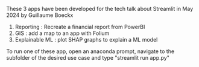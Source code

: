 These 3 apps have been developed for the tech talk about Streamlit in May 2024 by Guillaume Boeckx
1. Reporting : Recreate a financial report from PowerBI
2. GIS : add a map to an app with Folium
3. Explainable ML : plot SHAP graphs to explain a ML model

To run one of these app, open an anaconda prompt, navigate to the subfolder of the desired use case and type "streamlit run app.py"